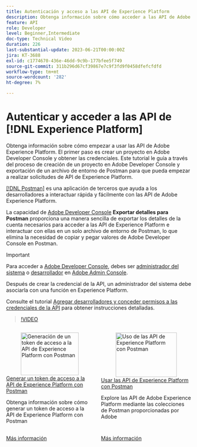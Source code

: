 ```yaml
---
title: Autenticación y acceso a las API de Experience Platform
description: Obtenga información sobre cómo acceder a las API de Adobe Experience Platform.
feature: API
role: Developer
level: Beginner,Intermediate
doc-type: Technical Video
duration: 226
last-substantial-update: 2023-06-21T00:00:00Z
jira: KT-3688
exl-id: c1774670-436e-46dd-9c9b-177bfee5f749
source-git-commit: 311b296d67cf39867e7c9f3fd9f0458dfefcfdfd
workflow-type: tm+mt
source-wordcount: '282'
ht-degree: 7%

---
```


# Autenticar y acceder a las API de [!DNL Experience Platform]

Obtenga información sobre cómo empezar a usar las API de Adobe Experience Platform. El primer paso es crear un proyecto en Adobe Developer Console y obtener las credenciales. Este tutorial le guía a través del proceso de creación de un proyecto en Adobe Developer Console y exportación de un archivo de entorno de Postman para que pueda empezar a realizar solicitudes de API de Experience Platform.

[[!DNL Postman]](https://www.postman.com/) es una aplicación de terceros que ayuda a los desarrolladores a interactuar rápida y fácilmente con las API de Adobe Experience Platform.

La capacidad de [Adobe Developer Console](https://developer.adobe.com/console/home) **Exportar detalles para Postman** proporciona una manera sencilla de exportar los detalles de la cuenta necesarios para acceder a las API de Experience Platform e interactuar con ellas en un solo archivo de entorno de Postman, lo que elimina la necesidad de copiar y pegar valores de Adobe Developer Console en Postman.

>[!IMPORTANT]
>
>Para acceder a [Adobe Developer Console](https://developer.adobe.com/console/home), debes ser [administrador del sistema](https://helpx.adobe.com/es/enterprise/using/admin-roles.html) o [desarrollador](https://helpx.adobe.com/es/enterprise/using/manage-developers.html#:~:text=Add%20developers%20to%20a%20single%20product%20profile&text=In%20the%20Admin%20Console%2C%20navigate,in%20the%20upper%2Dright%20corner.) en [Adobe Admin Console](https://adminconsole.adobe.com).
>
> Después de crear la credencial de la API, un administrador del sistema debe asociarla con una función en Experience Platform.
>
>Consulte el tutorial [Agregar desarrolladores y conceder permisos a las credenciales de la API](../admin/add-developers.md) para obtener instrucciones detalladas.


>[!VIDEO](https://video.tv.adobe.com/v/28832/?learn=on&enablevpops)

<!-- CARDS
* generate-an-access-token.md
* use-apis-with-postman.md
-->
<!-- START CARDS HTML - DO NOT MODIFY BY HAND -->
<div class="columns">
    <div class="column is-half-tablet is-half-desktop is-one-third-widescreen" aria-label="Generate an Experience Platform API access token with Postman">
        <div class="card" style="height: 100%; display: flex; flex-direction: column; height: 100%;">
            <div class="card-image">
                <figure class="image x-is-16by9">
                    <a href="generate-an-access-token.md" title="Generación de un token de acceso a la API de Experience Platform con Postman" target="_blank" rel="referrer">
                        <img class="is-bordered-r-small" src="https://video.tv.adobe.com/v/29698/?format=jpeg&nocache=1752259602830" alt="Generación de un token de acceso a la API de Experience Platform con Postman"
                             style="width: 100%; aspect-ratio: 16 / 9; object-fit: cover; overflow: hidden; display: block; margin: auto;">
                    </a>
                </figure>
            </div>
            <div class="card-content is-padded-small" style="display: flex; flex-direction: column; flex-grow: 1; justify-content: space-between;">
                <div class="top-card-content">
                    <p class="headline is-size-6 has-text-weight-bold">
                        <a href="generate-an-access-token.md" target="_blank" rel="referrer" title="Generación de un token de acceso a la API de Experience Platform con Postman">Generar un token de acceso a la API de Experience Platform con Postman</a>
                    </p>
                    <p class="is-size-6">Obtenga información sobre cómo generar un token de acceso a la API de Experience Platform con Postman</p>
                </div>
                <a href="generate-an-access-token.md" target="_blank" rel="referrer" class="spectrum-Button spectrum-Button--outline spectrum-Button--primary spectrum-Button--sizeM" style="align-self: flex-start; margin-top: 1rem;">
                    <span class="spectrum-Button-label has-no-wrap has-text-weight-bold">Más información</span>
                </a>
            </div>
        </div>
    </div>
    <div class="column is-half-tablet is-half-desktop is-one-third-widescreen" aria-label="Use Experience Platform APIs with Postman">
        <div class="card" style="height: 100%; display: flex; flex-direction: column; height: 100%;">
            <div class="card-image">
                <figure class="image x-is-16by9">
                    <a href="use-apis-with-postman.md" title="Uso de las API de Experience Platform con Postman" target="_blank" rel="referrer">
                        <img class="is-bordered-r-small" src="https://video.tv.adobe.com/v/29704/?format=jpeg&nocache=1752259602844" alt="Uso de las API de Experience Platform con Postman"
                             style="width: 100%; aspect-ratio: 16 / 9; object-fit: cover; overflow: hidden; display: block; margin: auto;">
                    </a>
                </figure>
            </div>
            <div class="card-content is-padded-small" style="display: flex; flex-direction: column; flex-grow: 1; justify-content: space-between;">
                <div class="top-card-content">
                    <p class="headline is-size-6 has-text-weight-bold">
                        <a href="use-apis-with-postman.md" target="_blank" rel="referrer" title="Uso de las API de Experience Platform con Postman">Usar las API de Experience Platform con Postman</a>
                    </p>
                    <p class="is-size-6">Explore las API de Adobe Experience Platform mediante las colecciones de Postman proporcionadas por Adobe</p>
                </div>
                <a href="use-apis-with-postman.md" target="_blank" rel="referrer" class="spectrum-Button spectrum-Button--outline spectrum-Button--primary spectrum-Button--sizeM" style="align-self: flex-start; margin-top: 1rem;">
                    <span class="spectrum-Button-label has-no-wrap has-text-weight-bold">Más información</span>
                </a>
            </div>
        </div>
    </div>
</div>
<!-- END CARDS HTML - DO NOT MODIFY BY HAND -->

